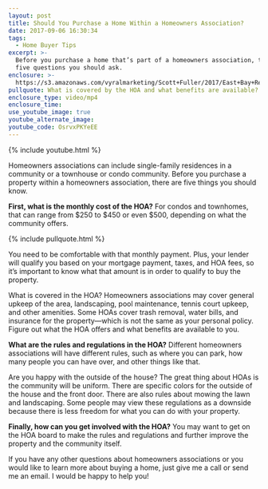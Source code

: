 ```yaml
---
layout: post
title: Should You Purchase a Home Within a Homeowners Association?
date: 2017-09-06 16:30:34
tags:
  - Home Buyer Tips
excerpt: >-
  Before you purchase a home that’s part of a homeowners association, there are
  five questions you should ask.
enclosure: >-
  https://s3.amazonaws.com/vyralmarketing/Scott+Fuller/2017/East+Bay+Real+Estate+Agent-+HOAs.mp4
pullquote: What is covered by the HOA and what benefits are available?
enclosure_type: video/mp4
enclosure_time:
use_youtube_image: true
youtube_alternate_image:
youtube_code: OsrvxPKYeEE
---
```



{% include youtube.html %}

Homeowners associations can include single-family residences in a community or a townhouse or condo community. Before you purchase a property within a homeowners association, there are five things you should know.

**First, what is the monthly cost of the HOA?** For condos and townhomes, that can range from $250 to $450 or even $500, depending on what the community offers.&nbsp;

{% include pullquote.html %}

You need to be comfortable with that monthly payment. Plus, your lender will qualify you based on your mortgage payment, taxes, and HOA fees, so it’s important to know what that amount is in order to qualify to buy the property.&nbsp;

What is covered in the HOA? Homeowners associations may cover general upkeep of the area, landscaping, pool maintenance, tennis court upkeep, and other amenities. Some HOAs cover trash removal, water bills, and insurance for the property—which is not the same as your personal policy. Figure out what the HOA offers and what benefits are available to you. &nbsp;

**What are the rules and regulations in the HOA?** Different homeowners associations will have different rules, such as where you can park, how many people you can have over, and other things like that.&nbsp;

Are you happy with the outside of the house? The great thing about HOAs is the community will be uniform. There are specific colors for the outside of the house and the front door. There are also rules about mowing the lawn and landscaping. Some people may view these regulations as a downside because there is less freedom for what you can do with your property.&nbsp;

**Finally, how can you get involved with the HOA?** You may want to get on the HOA board to make the rules and regulations and further improve the property and the community itself.&nbsp;

If you have any other questions about homeowners associations or you would like to learn more about buying a home, just give me a call or send me an email. I would be happy to help you!